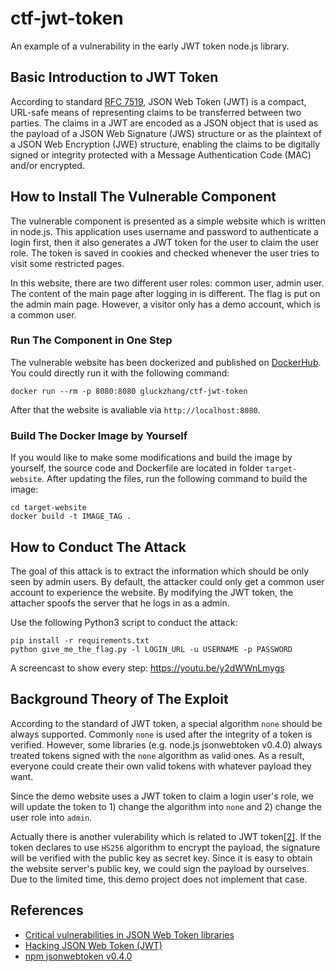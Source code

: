 # ctf-jwt-token

An example of a vulnerability in the early JWT token node.js library.

## Basic Introduction to JWT Token

According to standard [RFC 7519](https://tools.ietf.org/html/rfc7519), JSON Web Token (JWT) is a compact, URL-safe means of representing claims to be transferred between two parties.  The claims in a JWT are encoded as a JSON object that is used as the payload of a JSON Web Signature (JWS) structure or as the plaintext of a JSON Web Encryption (JWE) structure, enabling the claims to be digitally signed or integrity protected with a Message Authentication Code (MAC) and/or encrypted.

## How to Install The Vulnerable Component

The vulnerable component is presented as a simple website which is written in node.js. This application uses username and password to authenticate a login first, then it also generates a JWT token for the user to claim the user role. The token is saved in cookies and checked whenever the user tries to visit some restricted pages.

In this website, there are two different user roles: common user, admin user. The content of the main page after logging in is different. The flag is put on the admin main page. However, a visitor only has a demo account, which is a common user.

### Run The Component in One Step

The vulnerable website has been dockerized and published on [DockerHub](https://hub.docker.com/r/gluckzhang/ctf-jwt-token). You could directly run it with the following command:

```
docker run --rm -p 8080:8080 gluckzhang/ctf-jwt-token
```

After that the website is avaliable via `http://localhost:8080`.

### Build The Docker Image by Yourself

If you would like to make some modifications and build the image by yourself, the source code and Dockerfile are located in folder `target-website`. After updating the files, run the following command to build the image:

```
cd target-website
docker build -t IMAGE_TAG .
```

## How to Conduct The Attack

The goal of this attack is to extract the information which should be only seen by admin users. By default, the attacker could only get a common user account to experience the website. By modifying the JWT token, the attacher spoofs the server that he logs in as a admin.

Use the following Python3 script to conduct the attack:

```
pip install -r requirements.txt
python give_me_the_flag.py -l LOGIN_URL -u USERNAME -p PASSWORD
```

A screencast to show every step: https://youtu.be/y2dWWnLmygs

## Background Theory of The Exploit

According to the standard of JWT token, a special algorithm `none` should be always supported. Commonly `none` is used after the integrity of a token is verified. However, some libraries (e.g. node.js jsonwebtoken v0.4.0) always treated tokens signed with the `none` algorithm as valid ones. As a result, everyone could create their own valid tokens with whatever payload they want.

Since the demo website uses a JWT token to claim a login user's role, we will update the token to 1) change the algorithm into `none` and 2) change the user role into `admin`.

Actually there is another vulerability which is related to JWT token[[2]](https://medium.com/101-writeups/hacking-json-web-token-jwt-233fe6c862e6). If the token declares to use `HS256` algorithm to encrypt the payload, the signature will be verified with the public key as secret key. Since it is easy to obtain the website server's public key, we could sign the payload by ourselves. Due to the limited time, this demo project does not implement that case.

## References

- [Critical vulnerabilities in JSON Web Token libraries](https://auth0.com/blog/critical-vulnerabilities-in-json-web-token-libraries/)
- [Hacking JSON Web Token (JWT)](https://medium.com/101-writeups/hacking-json-web-token-jwt-233fe6c862e6)
- [npm jsonwebtoken v0.4.0](https://www.npmjs.com/package/jsonwebtoken/v/0.4.0)